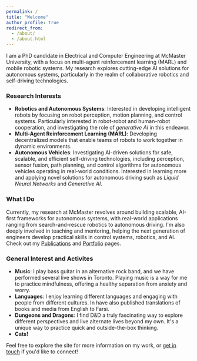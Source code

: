 ```yaml
---
permalink: /
title: "Welcome"
author_profile: true
redirect_from: 
  - /about/
  - /about.html
---
```


I am a PhD candidate in Electrical and Computer Engineering at McMaster University, with a focus on multi-agent reinforcement learning (MARL) and mobile robotic systems. My research explores cutting-edge AI solutions for autonomous systems, particularly in the realm of collaborative robotics and self-driving technologies.


### Research Interests
- **Robotics and Autonomous Systems**: Interested in developing intelligent robots by focusing on robot perception, motion planning, and control systems. Particularly interested in robot-robot and human-robot cooperation, and investigating the role of *generative AI* in this endeavor.
- **Multi-Agent Reinforcement Learning (MARL)**: Developing decentralized models that enable teams of robots to work together in dynamic environments.
- **Autonomous Vehicles**: Investigating AI-driven solutions for safe, scalable, and efficient self-driving technologies, including perception, sensor fusion, path planning, and control algorithms for autonomous vehicles operating in real-world conditions. Interested in learning more and applying novel solutions for autonomous driving such as *Liquid Neural Networks* and *Generative AI*.

### What I Do
Currently, my research at McMaster revolves around building scalable, AI-first frameworks for autonomous systems, with real-world applications ranging from search-and-rescue robotics to autonomous driving. I'm also deeply involved in teaching and mentoring, helping the next generation of engineers develop practical skills in control systems, robotics, and AI. Check out my [Publications](https://mylad13.github.io/publications/) and [Portfolio](https://mylad13.github.io/portfolio/) pages.

### General Interest and Activites
- **Music**: I play bass guitar in an alternative rock band, and we have performed several live shows in Toronto. Playing music is a way for me to practice mindfulness, offering a healthy separation from anxiety and worry.
- **Languages**: I enjoy learning different languages and engaging with people from different cultures. In have also published translations of books and media from English to Farsi.
- **Dungeons and Dragons**: I find D&D a truly fascinating way to explore different perspectives and live alternate lives beyond my own. It's a unique way to practice quick and outside-the-box thinking.
- **Cats!**

Feel free to explore the site for more information on my work, or [get in touch](mailto:mfarjadnasab@gmail.com) if you'd like to connect!

